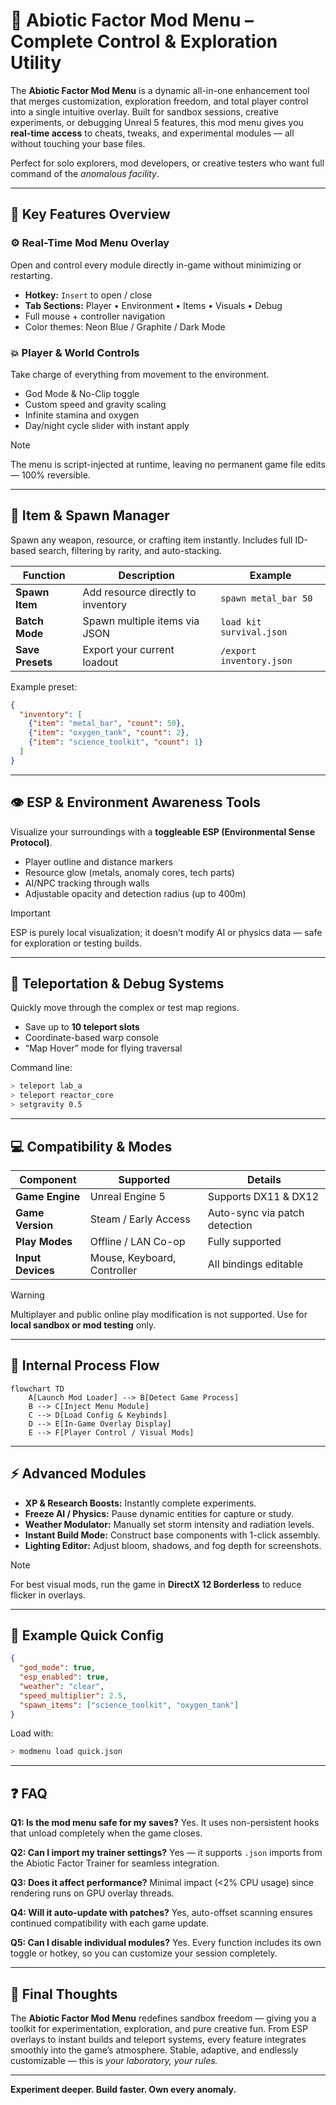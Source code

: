 # 🧪 Abiotic Factor Mod Menu – Complete Control & Exploration Utility

The **Abiotic Factor Mod Menu** is a dynamic all-in-one enhancement tool that merges customization, exploration freedom, and total player control into a single intuitive overlay. Built for sandbox sessions, creative experiments, or debugging Unreal 5 features, this mod menu gives you **real-time access** to cheats, tweaks, and experimental modules — all without touching your base files.

Perfect for solo explorers, mod developers, or creative testers who want full command of the *anomalous facility*.

---

## 🧩 Key Features Overview

### ⚙️ Real-Time Mod Menu Overlay

Open and control every module directly in-game without minimizing or restarting.

* **Hotkey:** `Insert` to open / close
* **Tab Sections:** Player • Environment • Items • Visuals • Debug
* Full mouse + controller navigation
* Color themes: Neon Blue / Graphite / Dark Mode

### 💥 Player & World Controls

Take charge of everything from movement to the environment.

* God Mode & No-Clip toggle
* Custom speed and gravity scaling
* Infinite stamina and oxygen
* Day/night cycle slider with instant apply

> [!NOTE]
> The menu is script-injected at runtime, leaving no permanent game file edits — 100% reversible.

---

## 🎒 Item & Spawn Manager

Spawn any weapon, resource, or crafting item instantly.
Includes full ID-based search, filtering by rarity, and auto-stacking.

| Function         | Description                        | Example                  |
| ---------------- | ---------------------------------- | ------------------------ |
| **Spawn Item**   | Add resource directly to inventory | `spawn metal_bar 50`     |
| **Batch Mode**   | Spawn multiple items via JSON      | `load kit survival.json` |
| **Save Presets** | Export your current loadout        | `/export inventory.json` |

Example preset:

```json
{
  "inventory": [
    {"item": "metal_bar", "count": 50},
    {"item": "oxygen_tank", "count": 2},
    {"item": "science_toolkit", "count": 1}
  ]
}
```

---

## 👁 ESP & Environment Awareness Tools

Visualize your surroundings with a **toggleable ESP (Environmental Sense Protocol)**.

* Player outline and distance markers
* Resource glow (metals, anomaly cores, tech parts)
* AI/NPC tracking through walls
* Adjustable opacity and detection radius (up to 400m)

> [!IMPORTANT]
> ESP is purely local visualization; it doesn’t modify AI or physics data — safe for exploration or testing builds.

---

## 🚀 Teleportation & Debug Systems

Quickly move through the complex or test map regions.

* Save up to **10 teleport slots**
* Coordinate-based warp console
* “Map Hover” mode for flying traversal

Command line:

```bash
> teleport lab_a
> teleport reactor_core
> setgravity 0.5
```

---

## 💻 Compatibility & Modes

| Component         | Supported                   | Details                       |
| ----------------- | --------------------------- | ----------------------------- |
| **Game Engine**   | Unreal Engine 5             | Supports DX11 & DX12          |
| **Game Version**  | Steam / Early Access        | Auto-sync via patch detection |
| **Play Modes**    | Offline / LAN Co-op         | Fully supported               |
| **Input Devices** | Mouse, Keyboard, Controller | All bindings editable         |

> [!WARNING]
> Multiplayer and public online play modification is not supported. Use for **local sandbox or mod testing** only.

---

## 🧠 Internal Process Flow

```mermaid
flowchart TD
    A[Launch Mod Loader] --> B[Detect Game Process]
    B --> C[Inject Menu Module]
    C --> D[Load Config & Keybinds]
    D --> E[In-Game Overlay Display]
    E --> F[Player Control / Visual Mods]
```

---

## ⚡ Advanced Modules

* **XP & Research Boosts:** Instantly complete experiments.
* **Freeze AI / Physics:** Pause dynamic entities for capture or study.
* **Weather Modulator:** Manually set storm intensity and radiation levels.
* **Instant Build Mode:** Construct base components with 1-click assembly.
* **Lighting Editor:** Adjust bloom, shadows, and fog depth for screenshots.

> [!NOTE]
> For best visual mods, run the game in **DirectX 12 Borderless** to reduce flicker in overlays.

---

## 🧠 Example Quick Config

```json
{
  "god_mode": true,
  "esp_enabled": true,
  "weather": "clear",
  "speed_multiplier": 2.5,
  "spawn_items": ["science_toolkit", "oxygen_tank"]
}
```

Load with:

```bash
> modmenu load quick.json
```

---

## ❓ FAQ

**Q1: Is the mod menu safe for my saves?**
Yes. It uses non-persistent hooks that unload completely when the game closes.

**Q2: Can I import my trainer settings?**
Yes — it supports `.json` imports from the Abiotic Factor Trainer for seamless integration.

**Q3: Does it affect performance?**
Minimal impact (<2% CPU usage) since rendering runs on GPU overlay threads.

**Q4: Will it auto-update with patches?**
Yes, auto-offset scanning ensures continued compatibility with each game update.

**Q5: Can I disable individual modules?**
Yes. Every function includes its own toggle or hotkey, so you can customize your session completely.

---

## 🧬 Final Thoughts

The **Abiotic Factor Mod Menu** redefines sandbox freedom — giving you a toolkit for experimentation, exploration, and pure creative fun. From ESP overlays to instant builds and teleport systems, every feature integrates smoothly into the game’s atmosphere. Stable, adaptive, and endlessly customizable — this is *your laboratory, your rules.*

---

**Experiment deeper. Build faster. Own every anomaly.**
